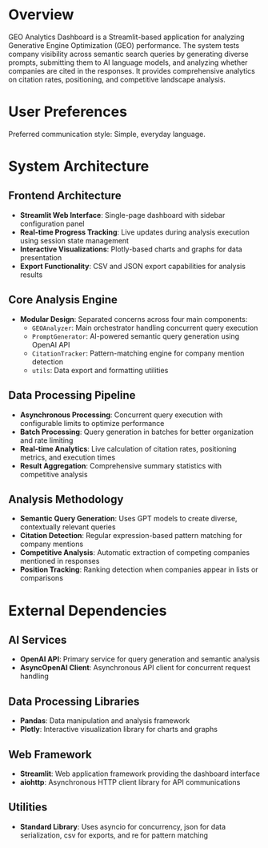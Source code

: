 # Overview

GEO Analytics Dashboard is a Streamlit-based application for analyzing Generative Engine Optimization (GEO) performance. The system tests company visibility across semantic search queries by generating diverse prompts, submitting them to AI language models, and analyzing whether companies are cited in the responses. It provides comprehensive analytics on citation rates, positioning, and competitive landscape analysis.

# User Preferences

Preferred communication style: Simple, everyday language.

# System Architecture

## Frontend Architecture
- **Streamlit Web Interface**: Single-page dashboard with sidebar configuration panel
- **Real-time Progress Tracking**: Live updates during analysis execution using session state management
- **Interactive Visualizations**: Plotly-based charts and graphs for data presentation
- **Export Functionality**: CSV and JSON export capabilities for analysis results

## Core Analysis Engine
- **Modular Design**: Separated concerns across four main components:
  - `GEOAnalyzer`: Main orchestrator handling concurrent query execution
  - `PromptGenerator`: AI-powered semantic query generation using OpenAI API
  - `CitationTracker`: Pattern-matching engine for company mention detection
  - `utils`: Data export and formatting utilities

## Data Processing Pipeline
- **Asynchronous Processing**: Concurrent query execution with configurable limits to optimize performance
- **Batch Processing**: Query generation in batches for better organization and rate limiting
- **Real-time Analytics**: Live calculation of citation rates, positioning metrics, and execution times
- **Result Aggregation**: Comprehensive summary statistics with competitive analysis

## Analysis Methodology
- **Semantic Query Generation**: Uses GPT models to create diverse, contextually relevant queries
- **Citation Detection**: Regular expression-based pattern matching for company mentions
- **Competitive Analysis**: Automatic extraction of competing companies mentioned in responses
- **Position Tracking**: Ranking detection when companies appear in lists or comparisons

# External Dependencies

## AI Services
- **OpenAI API**: Primary service for query generation and semantic analysis
- **AsyncOpenAI Client**: Asynchronous API client for concurrent request handling

## Data Processing Libraries
- **Pandas**: Data manipulation and analysis framework
- **Plotly**: Interactive visualization library for charts and graphs

## Web Framework
- **Streamlit**: Web application framework providing the dashboard interface
- **aiohttp**: Asynchronous HTTP client library for API communications

## Utilities
- **Standard Library**: Uses asyncio for concurrency, json for data serialization, csv for exports, and re for pattern matching